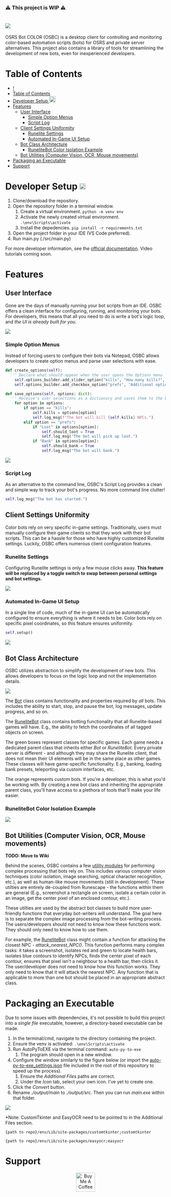 ### ⚠️ This project is WIP ⚠️

# ![](documentation/media/logo.png)
OSRS Bot COLOR (OSBC) is a desktop client for controlling and monitoring color-based automation scripts (bots) for OSRS and private server alternatives. This project also contains a library of tools for streamlining the development of new bots, even for inexperienced developers.

# Table of Contents
- [!](#)
- [Table of Contents](#table-of-contents)
- [Developer Setup <img height=20 src="documentation/media/windows_logo.png"/>](#developer-setup-)
- [Features](#features)
  - [User Interface](#user-interface)
    - [Simple Option Menus](#simple-option-menus)
    - [Script Log](#script-log)
  - [Client Settings Uniformity](#client-settings-uniformity)
    - [Runelite Settings](#runelite-settings)
    - [Automated In-Game UI Setup](#automated-in-game-ui-setup)
  - [Bot Class Architecture](#bot-class-architecture)
    - [RuneliteBot Color Isolation Example](#runelitebot-color-isolation-example)
  - [Bot Utilities (Computer Vision, OCR, Mouse movements)](#bot-utilities-computer-vision-ocr-mouse-movements)
- [Packaging an Executable](#packaging-an-executable)
- [Support](#support)

# Developer Setup <img height=20 src="documentation/media/windows_logo.png"/>
1. Clone/download the repository.
2. Open the repository folder in a terminal window.
   1. Create a virtual environment. ```python -m venv env```
   2. Activate the newly created virtual environment. ```.\env\Scripts\activate```
   3. Install the depedencies. ```pip install -r requirements.txt```
3. Open the project folder in your IDE (VS Code preferred).
4. Run main.py (./src/main.py)

For more developer information, see the [official documentation](https://github.com/kell90/OSRS-Bot-COLOR/wiki). Video tutorials coming soon.

# Features
## User Interface
Gone are the days of manually running your bot scripts from an IDE. OSBC offers a clean interface for configuring, running, and monitoring your bots. For developers, this means that all you need to do is write a bot's logic loop, and *the UI is already built for you*.

![](documentation/media/example_demo.gif)

### Simple Option Menus
Instead of forcing users to configure their bots via Notepad, OSBC allows developers to create option menus and parse user selections with ease.

```python
def create_options(self):
  ''' Declare what should appear when the user opens the Options menu '''
    self.options_builder.add_slider_option("kills", "How many kills?", 1, 300)
    self.options_builder.add_checkbox_option("prefs", "Additional options", ["Loot", "Bank"])

def save_options(self, options: dict):
  ''' Receive's user selections as a dictionary and saves them to the bot '''
    for option in options:
        if option == "kills":
            self.kills = options[option]
            self.log_msg(f"The bot will kill {self.kills} NPCs.")
        elif option == "prefs":
            if "Loot" in options[option]:
                self.should_loot = True
                self.log_msg("The bot will pick up loot.")
            if "Bank" in options[option]:
                self.should_bank = True
                self.log_msg("The bot will bank.")
```

![](documentation/media/options_menu.png)

### Script Log
As an alternative to the command line, OSBC's Script Log provides a clean and simple way to track your bot's progress. No more command line clutter!

```python
self.log_msg("The bot has started.")
```

## Client Settings Uniformity
Color bots rely on very specific in-game settings. Traditionally, users must manually configure their game clients so that they work with their bot scripts. This can be a hassle for those who have highly customized Runelite settings. Luckily, OSBC offers numerous client configuration features.

### Runelite Settings
Configuring Runelite settings is only a few mouse clicks away. **This feature will be replaced by a toggle switch to swap between personal settings and bot settings.**

![](documentation/media/replace_settings.gif)

### Automated In-Game UI Setup
In a single line of code, much of the in-game UI can be automatically configured to ensure everything is where it needs to be. Color bots rely on specific pixel coordinates, so this feature ensures uniformity.

```python
self.setup()
```

![](documentation/media/game_settings.gif)

## Bot Class Architecture
OSBC utilizes abstraction to simplify the development of new bots. This allows developers to focus on the logic loop and not the implementation details.

![](documentation/media/class_design.png)

The [Bot](src/model/bot.py) class contains functionality and properties required by *all* bots. This includes the ability to start, stop, and pause the bot, log messages, update progress, and so on.

The [RuneliteBot](src/model/runelite_bot.py) class contains botting functionality that all Runelite-based games will have. E.g., the ability to fetch the coordinates of all tagged objects on screen.

The green boxes represent classes for specific games. Each game needs a dedicated parent class that inherits either *Bot* or *RuneliteBot*. Every private server is different - and although they may share the Runelite client, that does not mean their UI elements will be in the same place as other games. These classes will have game-specific functionality. E.g., banking, loading bank presets, teleporting via custom interfaces, etc.

The orange represents custom bots. If you're a developer, this is what you'd be working with. By creating a new bot class and inheriting the appropriate parent class, you'll have access to a plethora of tools that'll make your life easier.

### RuneliteBot Color Isolation Example

![](documentation/media/color_isolation_example.png)

## Bot Utilities (Computer Vision, OCR, Mouse movements)
**TODO: Move to Wiki**

Behind the scenes, OSBC contains a few [utility modules](src/utilities) for performing complex processing that bots rely on. This includes various computer vision techniques (color isolation, image searching, optical character recognition, etc.), as well as human-like mouse movements (still in development). These utilties are entirely de-coupled from Runescape - the functions within them are general (E.g., screenshot a rectangle on screen, isolate a certain color in an image, get the center pixel of an enclosed contour, etc.). 

These utilties are used by the abstract bot classes to build more user-friendly functions that everyday bot-writers will understand. The goal here is to separate the complex image processing from the bot-writing process. The users/developers should not need to know how these functions work. They should only need to know how to use them.

For example, the [RuneliteBot](src/model/runelite_bot.py) class might contain a function for attacking the closest NPC - *attack_nearest_NPC()*. This function performs many complex tasks: it takes a screenshot, isolates red and green to locate health bars, isolates blue contours to identify NPCs, finds the center pixel of each contour, ensures that pixel isn't a neighbour to a health bar, then clicks it. The user/developer does not need to know how this function works. They only need to know that it will attack the nearest NPC. Any function that is applicable to more than one bot should be placed in an appropriate abstract class.

# Packaging an Executable
Due to some issues with dependencies, it's not possible to build this project into a *single file* executable, however, a directory-based executable can be made.

1. In the terminal/cmd, navigate to the directory containing the project.
2. Ensure the venv is activated: ```.\env\Scripts\activate```
3. Run AutoPyToEXE via the terminal command: ```auto-py-to-exe```
   1. The program should open in a new window.
4. Configure the window similarly to the figure below (or import the [auto-py-to-exe_settings.json](auto-py-to-exe_settings.json) file included in the root of this repository to speed up the process).
   1. Ensure the *Additional Files* paths are correct.
   2. Under the *Icon* tab, select your own icon. I've yet to create one.
5. Click the *Convert* button.
6. Rename *./output/main* to *./output/src*. Then you can run *main.exe* within that folder.

![](documentation/media/auto-py-to-exe-settings.png)

*Note: CustomTkinter and EasyOCR need to be pointed to in the Additional Files section.

```{path to repo}/env/Lib/site-packages/customtkinter;customtkinter```

```{path to repo}/env/Lib/site-packages/easyocr;easyocr```


# Support
<p align="center">
  <a href="https://www.buymeacoffee.com/kellenevoy" target="_blank">
    <img src="https://cdn.buymeacoffee.com/buttons/v2/default-yellow.png" alt="Buy Me A Coffee" height="60px">
  </a>  
</p> 